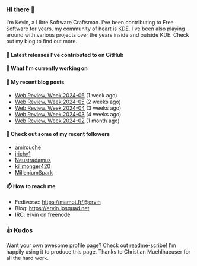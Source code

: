### Hi there 👋

I'm Kevin, a Libre Software Craftsman. I've been contributing to Free Software for years,
my community of heart is [KDE](https://kde.org). I've been also playing around with various
projects over the years inside and outside KDE. Check out my blog to find out more.

#### 🔭 Latest releases I've contributed to on GitHub


#### 🌱 What I'm currently working on


#### 📜 My recent blog posts

- [Web Review, Week 2024-06](https://ervin.ipsquad.net/blog/2024/02/09/web-review-week-2024-06/) (1 week ago)
- [Web Review, Week 2024-05](https://ervin.ipsquad.net/blog/2024/02/02/web-review-week-2024-05/) (2 weeks ago)
- [Web Review, Week 2024-04](https://ervin.ipsquad.net/blog/2024/01/26/web-review-week-2024-04/) (3 weeks ago)
- [Web Review, Week 2024-03](https://ervin.ipsquad.net/blog/2024/01/19/web-review-week-2024-03/) (4 weeks ago)
- [Web Review, Week 2024-02](https://ervin.ipsquad.net/blog/2024/01/12/web-review-week-2024-02/) (1 month ago)

#### 👯 Check out some of my recent followers

- [amirouche](https://github.com/amirouche)
- [jrichy1](https://github.com/jrichy1)
- [Neustradamus](https://github.com/Neustradamus)
- [killmonger420](https://github.com/killmonger420)
- [MilleniumSpark](https://github.com/MilleniumSpark)

#### 📫 How to reach me

- Fediverse: https://mamot.fr/@ervin
- Blog: https://ervin.ipsquad.net
- IRC: ervin on freenode

### 👍 Kudos

Want your own awesome profile page? Check out [readme-scribe](https://github.com/muesli/readme-scribe)!
I'm happily using it to produce this page. Thanks to Christian Muehlhaeuser for all the hard work.

